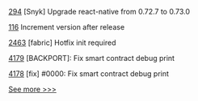 
[294](https://github.com/hyperledger/anoncreds-rs/pull/294) [Snyk] Upgrade react-native from 0.72.7 to 0.73.0

[116](https://github.com/hyperledger-labs/hlf-connector/pull/116) Increment version after release

[2463](https://github.com/hyperledger/bevel/pull/2463) [fabric] Hotfix init required

[4179](https://github.com/hyperledger/iroha/pull/4179) [BACKPORT]: Fix smart contract debug print

[4178](https://github.com/hyperledger/iroha/pull/4178) [fix] #0000: Fix smart contract debug print


[See more >>>](https://start-here.hyperledger.org/pull-requests)
